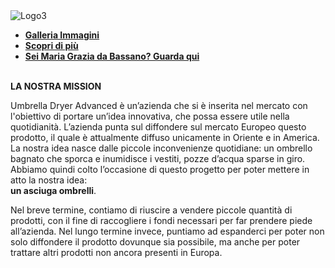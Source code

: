 
  <body>	
	<article>
		<img src="https://user-images.githubusercontent.com/62671277/77656689-86ff7700-6f74-11ea-9265-18794c936979.png" alt="Logo3">
		<ul>
			<li><a href="http://umbrelladryeradvanced.github.io/immagini"><strong>Galleria Immagini</strong></a></li>
			<li><a href="https://it.wikipedia.org/wiki/Strage_di_piazza_Fontana"><strong>Scopri di più</strong></a></li>
			<li><a href="https://www.youtube.com/watch?v=PSi09nxiyHA"><strong>Sei Maria Grazia da Bassano? Guarda qui</strong></a></li>
		</ul>
		<br/>
		<strong>LA NOSTRA MISSION</strong>
		<br/>
		<p>
			Umbrella Dryer Advanced è un’azienda che si è inserita nel mercato con l'obiettivo di portare un’idea innovativa, che possa essere         utile nella quotidianità. L’azienda punta sul diffondere sul mercato Europeo questo prodotto, il quale è attualmente diffuso               unicamente in Oriente e in America. La nostra idea nasce dalle piccole inconvenienze quotidiane: un ombrello bagnato che sporca e         inumidisce i vestiti, pozze d’acqua sparse in giro. Abbiamo quindi colto l’occasione di questo progetto per poter mettere in atto la       nostra idea: 
			<br/>
			<strong>un asciuga ombrelli</strong>.
			<br/>
		</p>
		<p>
		Nel breve termine, contiamo di riuscire a vendere piccole quantità di prodotti, con il fine di raccogliere i fondi necessari per far prendere piede all’azienda. Nel lungo termine invece, puntiamo ad espanderci per poter non solo diffondere il prodotto dovunque sia possibile, ma anche per poter trattare altri prodotti non ancora presenti in Europa.
		</p>
	</article>
    <main id="content" class="main-content" role="main">
    </main>
  </body>

